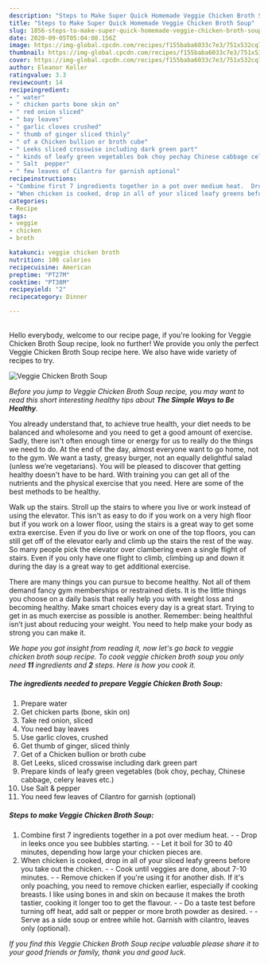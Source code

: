 ```yaml
---
description: "Steps to Make Super Quick Homemade Veggie Chicken Broth Soup"
title: "Steps to Make Super Quick Homemade Veggie Chicken Broth Soup"
slug: 1856-steps-to-make-super-quick-homemade-veggie-chicken-broth-soup
date: 2020-09-05T05:04:08.156Z
image: https://img-global.cpcdn.com/recipes/f155baba6033c7e3/751x532cq70/veggie-chicken-broth-soup-recipe-main-photo.jpg
thumbnail: https://img-global.cpcdn.com/recipes/f155baba6033c7e3/751x532cq70/veggie-chicken-broth-soup-recipe-main-photo.jpg
cover: https://img-global.cpcdn.com/recipes/f155baba6033c7e3/751x532cq70/veggie-chicken-broth-soup-recipe-main-photo.jpg
author: Eleanor Keller
ratingvalue: 3.3
reviewcount: 14
recipeingredient:
- " water"
- " chicken parts bone skin on"
- " red onion sliced"
- " bay leaves"
- " garlic cloves crushed"
- " thumb of ginger sliced thinly"
- " of a Chicken bullion or broth cube"
- " Leeks sliced crosswise including dark green part"
- " kinds of leafy green vegetables bok choy pechay Chinese cabbage celery leaves etc"
- " Salt  pepper"
- " few leaves of Cilantro for garnish optional"
recipeinstructions:
- "Combine first 7 ingredients together in a pot over medium heat.  Drop in leeks once you see bubbles starting.  Let it boil for 30 to 40 minutes, depending how large your chicken pieces are."
- "When chicken is cooked, drop in all of your sliced leafy greens before you take out the chicken.  Cook until veggies are done, about 7-10 minutes.  Remove chicken if you&#39;re using it for another dish. If it&#39;s only poaching, you need to remove chicken earlier, especially if cooking breasts.  I like using bones in and skin on because it makes the broth tastier, cooking it longer too to get the flavour.  Do a taste test before turning off heat, add salt or pepper or more broth powder as desired.  Serve as a side soup or entree while hot. Garnish with cilantro, leaves only (optional)."
categories:
- Recipe
tags:
- veggie
- chicken
- broth

katakunci: veggie chicken broth 
nutrition: 100 calories
recipecuisine: American
preptime: "PT27M"
cooktime: "PT38M"
recipeyield: "2"
recipecategory: Dinner

---
```

<br>
Hello everybody, welcome to our recipe page, if you're looking for Veggie Chicken Broth Soup recipe, look no further! We provide you only the perfect Veggie Chicken Broth Soup recipe here. We also have wide variety of recipes to try.
<br>


![Veggie Chicken Broth Soup](https://img-global.cpcdn.com/recipes/f155baba6033c7e3/751x532cq70/veggie-chicken-broth-soup-recipe-main-photo.jpg)

<i>Before you jump to Veggie Chicken Broth Soup recipe, you may want to read this short interesting healthy tips about <strong>The Simple Ways to Be Healthy</strong>.</i>

You already understand that, to achieve true health, your diet needs to be balanced and wholesome and you need to get a good amount of exercise. Sadly, there isn't often enough time or energy for us to really do the things we need to do. At the end of the day, almost everyone want to go home, not to the gym. We want a tasty, greasy burger, not an equally delightful salad (unless we’re vegetarians). You will be pleased to discover that getting healthy doesn't have to be hard. With training you can get all of the nutrients and the physical exercise that you need. Here are some of the best methods to be healthy.

Walk up the stairs. Stroll up the stairs to where you live or work instead of using the elevator. This isn't as easy to do if you work on a very high floor but if you work on a lower floor, using the stairs is a great way to get some extra exercise. Even if you do live or work on one of the top floors, you can still get off of the elevator early and climb up the stairs the rest of the way. So many people pick the elevator over clambering even a single flight of stairs. Even if you only have one flight to climb, climbing up and down it during the day is a great way to get additional exercise. 

There are many things you can pursue to become healthy. Not all of them demand fancy gym memberships or restrained diets. It is the little things you choose on a daily basis that really help you with weight loss and becoming healthy. Make smart choices every day is a great start. Trying to get in as much exercise as possible is another. Remember: being healthful isn’t just about reducing your weight. You need to help make your body as strong you can make it. 


<i>We hope you got insight from reading it, now let's go back to veggie chicken broth soup recipe. To cook veggie chicken broth soup you only need <strong>11</strong> ingredients and <strong>2</strong> steps. Here is how you cook it.
</i>

##### The ingredients needed to prepare Veggie Chicken Broth Soup:

1. Prepare  water
1. Get  chicken parts (bone, skin on)
1. Take  red onion, sliced
1. You need  bay leaves
1. Use  garlic cloves, crushed
1. Get  thumb of ginger, sliced thinly
1. Get  of a Chicken bullion or broth cube
1. Get  Leeks, sliced crosswise including dark green part
1. Prepare  kinds of leafy green vegetables (bok choy, pechay, Chinese cabbage, celery leaves etc.)
1. Use  Salt &amp; pepper
1. You need  few leaves of Cilantro for garnish (optional)


##### Steps to make Veggie Chicken Broth Soup:

1. Combine first 7 ingredients together in a pot over medium heat. -  - Drop in leeks once you see bubbles starting. -  - Let it boil for 30 to 40 minutes, depending how large your chicken pieces are.
1. When chicken is cooked, drop in all of your sliced leafy greens before you take out the chicken. -  - Cook until veggies are done, about 7-10 minutes. -  - Remove chicken if you&#39;re using it for another dish. If it&#39;s only poaching, you need to remove chicken earlier, especially if cooking breasts.  I like using bones in and skin on because it makes the broth tastier, cooking it longer too to get the flavour. -  - Do a taste test before turning off heat, add salt or pepper or more broth powder as desired. -  - Serve as a side soup or entree while hot. Garnish with cilantro, leaves only (optional).


<i>If you find this Veggie Chicken Broth Soup recipe valuable please share it to your good friends or family, thank you and good luck.</i>
